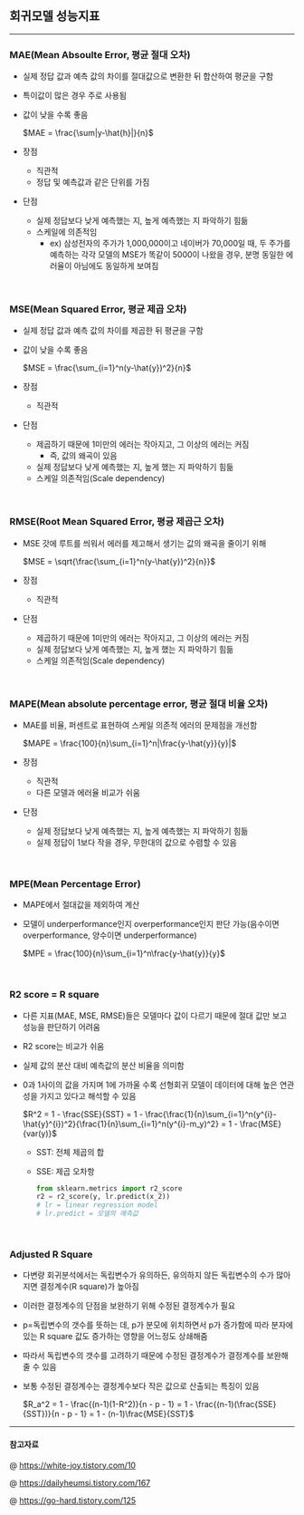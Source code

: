 ## 회귀모델 성능지표 
---

### MAE(Mean Absoulte Error, 평균 절대 오차)

- 실제 정답 값과 예측 값의 차이를 절대값으로 변환한 뒤 합산하여 평균을 구함 
- 특이값이 많은 경우 주로 사용됨 
- 값이 낮을 수록 좋음 

    $MAE = \frac{\sum|y-\hat{h}|}{n}$

- 장점
  - 직관적
  - 정답 및 예측값과 같은 단위를 가짐 
- 단점
  - 실제 정답보다 낮게 예측했는 지, 높게 예측했는 지 파악하기 힘듦 
  - 스케일에 의존적임
    - ex) 삼성전자의 주가가 1,000,000이고 네이버가 70,000일 때, 두 주가를 예측하는 각각 모델의 MSE가 똑같이 5000이 나왔을 경우, 분명 동일한 에러율이 아님에도 동일하게 보여짐 

<br>

### MSE(Mean Squared Error, 평균 제곱 오차)

- 실제 정답 값과 예측 값의 차이를 제곱한 뒤 평균을 구함
- 값이 낮을 수록 좋음

    $MSE = \frac{\sum_{i=1}^n(y-\hat{y})^2}{n}$

- 장점
  - 직관적
- 단점
  - 제곱하기 때문에 1미만의 에러는 작아지고, 그 이상의 에러는 커짐
    - 즉, 값의 왜곡이 있음
  - 실제 정답보다 낮게 예측했는 지, 높게 했는 지 파악하기 힘듦
  - 스케일 의존적임(Scale dependency)

<br>

### RMSE(Root Mean Squared Error, 평귱 제곱근 오차)

- MSE 갓에 루트를 씌워서 에러를 제고해서 생기는 값의 왜곡을 줄이기 위해

    $MSE = \sqrt{\frac{\sum_{i=1}^n(y-\hat{y})^2}{n}}$

- 장점
  - 직관적
- 단점
  - 제곱하기 때문에 1미만의 에러는 작아지고, 그 이상의 에러는 커짐
  - 실제 정답보다 낮게 예측했는 지, 높게 했는 지 파악하기 힘듦
  - 스케일 의존적임(Scale dependency)

<br>

### MAPE(Mean absolute percentage error, 평균 절대 비율 오차)

- MAE를 비율, 퍼센트로 표현하여 스케일 의존적 에러의 문제점을 개선함 
  
  $MAPE = \frac{100}{n}\sum_{i=1}^n|\frac{y-\hat{y}}{y}|$ 

- 장점
  - 직관적
  - 다른 모델과 에러율 비교가 쉬움
- 단점
  - 실제 정답보다 낮게 예측했는 지, 높게 예측했는 지 파악하기 힘듦
  - 실제 정답이 1보다 작을 경우, 무한대의 값으로 수렴할 수 있음 

<br>

### MPE(Mean Percentage Error)

- MAPE에서 절대값을 제외하여 계산 
- 모델이 underperformance인지 overperformance인지 판단 가능(음수이면 overperformance, 양수이면 underperformance)

    $MPE = \frac{100}{n}\sum_{i=1}^n\frac{y-\hat{y}}{y}$

<br>

### R2 score = R square

- 다른 지표(MAE, MSE, RMSE)들은 모델마다 값이 다르기 때문에 절대 값만 보고 성능을 판단하기 어려움
- R2 score는 비교가 쉬움
- 실제 값의 분산 대비 예측값의 분산 비율을 의미함
- 0과 1사이의 값을 가지며 1에 가까울 수록 선형회귀 모델이 데이터에 대해 높은 연관성을 가지고 있다고 해석할 수 있음
  
  $R^2 = 1 - \frac{SSE}{SST} = 1 - \frac{\frac{1}{n}\sum_{i=1}^n(y^{i}-\hat{y}^{i})^2}{\frac{1}{n}\sum_{i=1}^n(y^{i}-m_y)^2} = 1 - \frac{MSE}{var(y)}$

  - SST: 전체 제곱의 합
  - SSE: 제곱 오차항 

    ```python
    from sklearn.metrics import r2_score
    r2 = r2_score(y, lr.predict(x_2))
    # lr = linear regression model
    # lr.predict = 모델의 예측값
    ```

<br>

### Adjusted R Square

- 다변량 회귀분석에서는 독립변수가 유의하든, 유의하지 않든 독립변수의 수가 많아지면 결정계수(R square)가 높아짐 
- 이러한 결정계수의 단점을 보완하기 위해 수정된 결정계수가 필요 
- p=독립변수의 갯수를 뜻하는 데, p가 분모에 위치하면서 p가 증가함에 따라 분자에 있는 R square 값도 증가하는 영향을 어느정도 상쇄해줌 
- 따라서 독립변수의 갯수를 고려하기 때문에 수정된 결정계수가 결정계수를 보완해줄 수 있음 
- 보통 수정된 결정계수는 결정계수보다 작은 값으로 산출되는 특징이 있음

    $R_a^2 = 1 - \frac{(n-1)(1-R^2)}{n - p - 1} = 1 - \frac{(n-1)(\frac{SSE}{SST})}{n - p - 1} = 1 - (n-1)\frac{MSE}{SST}$

---

#### 참고자료

@ https://white-joy.tistory.com/10

@ https://dailyheumsi.tistory.com/167

@ https://go-hard.tistory.com/125
